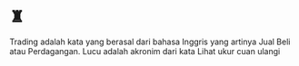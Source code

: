 # ♜
Trading adalah kata yang berasal dari bahasa Inggris yang artinya Jual Beli atau Perdagangan.
Lucu adalah akronim dari kata Lihat ukur cuan ulangi

